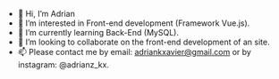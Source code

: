- 👋 Hi, I’m Adrian
- 👀 I’m interested in Front-end development (Framework Vue.js).
- 🌱 I’m currently learning Back-End (MySQL).
- 💞️ I’m looking to collaborate on  the front-end development of an site.
- 📫 Please contact me by email: adriankxavier@gmail.com or by instagram: @adrianz_kx.

<!---
Adrian-kx/Adrian-kx is a ✨ special ✨ repository because its `README.md` (this file) appears on your GitHub profile.
You can click the Preview link to take a look at your changes.
--->
